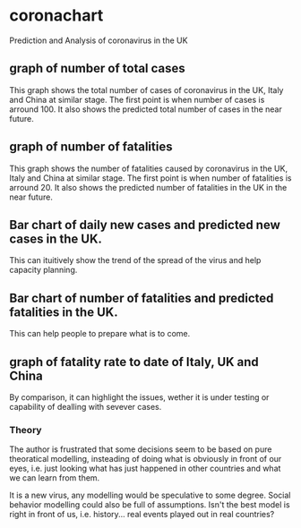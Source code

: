 # coronachart
Prediction and Analysis of coronavirus in the UK

## graph of number of total cases
This graph shows the total number of cases of coronavirus in the UK, Italy and China at similar stage.
The first point is when number of cases is arround 100. It also shows the predicted total number of cases in the near future.
## graph of number of fatalities
This graph shows the number of fatalities caused by coronavirus in the UK, Italy and China at similar stage.
The first point is when number of fatalities is arround 20. It also shows the predicted number of fatalities in the UK in the near future.
## Bar chart of daily new cases and predicted new cases in the UK.
This can ituitively show the trend of the spread of the virus and help capacity planning.
## Bar chart of number of fatalities and predicted fatalities in the UK.
This can help people to prepare what is to come.
## graph of fatality rate to date of Italy, UK and China
By comparison, it can highlight the issues, wether it is under testing or capability of dealling with sevever cases.

### Theory

The author is frustrated that some decisions seem to be based on pure theoratical modelling, insteading of doing what is obviously in front of our eyes, i.e. just looking what has just happened in other countries and what we can learn from them.

It is a new virus, any modelling would be speculative to some degree. Social behavior modelling could also be full of assumptions. Isn't the best model is right in front of us, i.e. history... real events played out in real countries?

